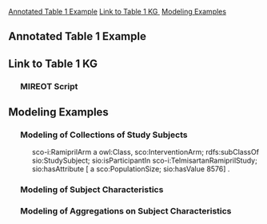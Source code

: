 [Annotated Table 1 Example](#annotatedtable) [Link to Table 1 KG ](#linktotable) [Modeling Examples](#modelingexample) 

<article class="mb-5" id="annotatedtable">
<content>
<h2>Annotated Table 1 Example</h2>
<ul>
  
 </ul>
 </content>
 
 
 <article class="mb-5" id="linktotable">
<content>
<h2> Link to Table 1 KG </h2>
<ul>
   <h3> MIREOT Script </h3>
 </ul>
 </content>


 <article class="mb-5" id="modelingexample">
<content>
<h2> Modeling Examples</h2>
<ul>
   <h3> Modeling of Collections of Study Subjects </h3>
  <ul>
   sco-i:RamiprilArm
        a                      owl:Class, sco:InterventionArm; 
        rdfs:subClassOf        sio:StudySubject;
        sio:isParticipantIn    sco-i:TelmisartanRamiprilStudy;   
       sio:hasAttribute    
       [ a sco:PopulationSize; sio:hasValue 8576] .
  
  
  </ul>
   <h3> Modeling of Subject Characteristics </h3>
   <h3> Modeling of Aggregations on Subject Characteristics</h3>
 </ul>
 </content>

